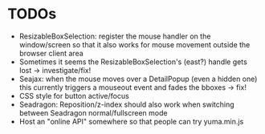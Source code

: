 # TODOs

* ResizableBoxSelection: register the mouse handler on the window/screen so that it also
  works for mouse movement outside the browser client area
* Sometimes it seems the ResizableBoxSelection's (east?) handle gets lost -> investigate/fix!
* Seajax: when the mouse moves over a DetailPopup (even a hidden one) this currently
  triggers a mouseout event and fades the bboxes -> fix!
* CSS style for button active/focus
* Seadragon: Reposition/z-index should also work when switching between 
  Seadragon normal/fullscreen mode
* Host an "online API" somewhere so that people can try yuma.min.js

